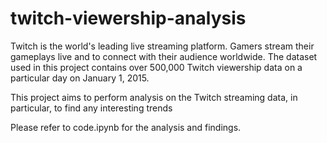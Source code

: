 # twitch-viewership-analysis
 
Twitch is the world's leading live streaming platform. Gamers stream their gameplays live and to connect with their audience worldwide. The dataset used in this project contains over 500,000 Twitch viewership data on a particular day on January 1, 2015.

This project aims to perform analysis on the Twitch streaming data, in particular, to find any interesting trends

Please refer to code.ipynb for the analysis and findings.
